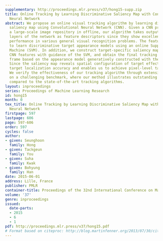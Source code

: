 ```yaml
---
supplementary: http://proceedings.mlr.press/v37/hong15-supp.zip
title: Online Tracking by Learning Discriminative Saliency Map with Convolutional
  Neural Network
abstract: We propose an online visual tracking algorithm by learning discriminative
  saliency map using Convolutional Neural Network (CNN). Given a CNN pre-trained on
  a large-scale image repository in offline, our algorithm takes outputs from hidden
  layers of the network as feature descriptors since they show excellent representation
  performance in various general visual recognition problems. The features are used
  to learn discriminative target appearance models using an online Support Vector
  Machine (SVM). In addition, we construct target-specific saliency map by back-projecting
  CNN features with guidance of the SVM, and obtain the final tracking result in each
  frame based on the appearance model generatively constructed with the saliency map.
  Since the saliency map reveals spatial configuration of target effectively, it improves
  target localization accuracy and enables us to achieve pixel-level target segmentation.
  We verify the effectiveness of our tracking algorithm through extensive experiment
  on a challenging benchmark, where our method illustrates outstanding performance
  compared to the state-of-the-art tracking algorithms.
layout: inproceedings
series: Proceedings of Machine Learning Research
id: hong15
month: 0
tex_title: Online Tracking by Learning Discriminative Saliency Map with Convolutional
  Neural Network
firstpage: 597
lastpage: 606
page: 597-606
order: 597
cycles: false
author:
- given: Seunghoon
  family: Hong
- given: Tackgeun
  family: You
- given: Suha
  family: Kwak
- given: Bohyung
  family: Han
date: 2015-06-01
address: Lille, France
publisher: PMLR
container-title: Proceedings of the 32nd International Conference on Machine Learning
volume: '37'
genre: inproceedings
issued:
  date-parts:
  - 2015
  - 6
  - 1
pdf: http://proceedings.mlr.press/v37/hong15.pdf
# Format based on citeproc: http://blog.martinfenner.org/2013/07/30/citeproc-yaml-for-bibliographies/
---
```

